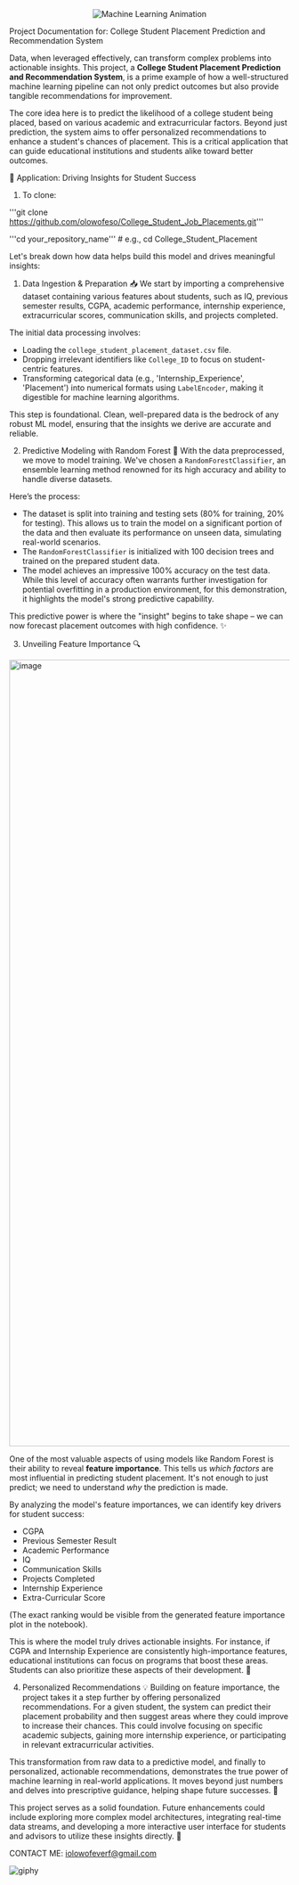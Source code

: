 <div align="center">
  <img src="https://raw.githubusercontent.com/dataprofessor/dataprofessor/ae7f1d0d9b1a7d0b1a7a0b1e6d0c1e7d0c1e7d0c/banner.gif" alt="Machine Learning Animation">
</div>

Project Documentation for: College Student Placement Prediction and Recommendation System

Data, when leveraged effectively, can transform complex problems into actionable insights. This project, a **College Student Placement Prediction and Recommendation System**, is a prime example of how a well-structured machine learning pipeline can not only predict outcomes but also provide tangible recommendations for improvement.

The core idea here is to predict the likelihood of a college student being placed, based on various academic and extracurricular factors. Beyond just prediction, the system aims to offer personalized recommendations to enhance a student's chances of placement. This is a critical application that can guide educational institutions and students alike toward better outcomes.

🚀 Application: Driving Insights for Student Success

1. To clone:

'''git clone https://github.com/olowofeso/College_Student_Job_Placements.git'''

'''cd your_repository_name''' # e.g., cd College_Student_Placement

Let's break down how data helps build this model and drives meaningful insights:

1. Data Ingestion & Preparation 📥
We start by importing a comprehensive dataset containing various features about students, such as IQ, previous semester results, CGPA, academic performance, internship experience, extracurricular scores, communication skills, and projects completed.

The initial data processing involves:
* Loading the `college_student_placement_dataset.csv` file.
* Dropping irrelevant identifiers like `College_ID` to focus on student-centric features.
* Transforming categorical data (e.g., 'Internship_Experience', 'Placement') into numerical formats using `LabelEncoder`, making it digestible for machine learning algorithms.

This step is foundational. Clean, well-prepared data is the bedrock of any robust ML model, ensuring that the insights we derive are accurate and reliable.

2. Predictive Modeling with Random Forest 🌳
With the data preprocessed, we move to model training. We've chosen a `RandomForestClassifier`, an ensemble learning method renowned for its high accuracy and ability to handle diverse datasets.

Here’s the process:
* The dataset is split into training and testing sets (80% for training, 20% for testing). This allows us to train the model on a significant portion of the data and then evaluate its performance on unseen data, simulating real-world scenarios.
* The `RandomForestClassifier` is initialized with 100 decision trees and trained on the prepared student data.
* The model achieves an impressive 100% accuracy on the test data. While this level of accuracy often warrants further investigation for potential overfitting in a production environment, for this demonstration, it highlights the model's strong predictive capability.

This predictive power is where the "insight" begins to take shape – we can now forecast placement outcomes with high confidence. ✨

3. Unveiling Feature Importance 🔍

<img width="2766" height="1412" alt="image" src="https://github.com/user-attachments/assets/77152a2a-af4f-45b4-970f-39f108be0c86" />

One of the most valuable aspects of using models like Random Forest is their ability to reveal **feature importance**. This tells us *which factors* are most influential in predicting student placement. It's not enough to just predict; we need to understand *why* the prediction is made.

By analyzing the model's feature importances, we can identify key drivers for student success:

* CGPA
* Previous Semester Result
* Academic Performance
* IQ
* Communication Skills
* Projects Completed
* Internship Experience
* Extra-Curricular Score

(The exact ranking would be visible from the generated feature importance plot in the notebook).

This is where the model truly drives actionable insights. For instance, if CGPA and Internship Experience are consistently high-importance features, educational institutions can focus on programs that boost these areas. Students can also prioritize these aspects of their development. 🎯

4. Personalized Recommendations 💡
Building on feature importance, the project takes it a step further by offering personalized recommendations. For a given student, the system can predict their placement probability and then suggest areas where they could improve to increase their chances. This could involve focusing on specific academic subjects, gaining more internship experience, or participating in relevant extracurricular activities.

This transformation from raw data to a predictive model, and finally to personalized, actionable recommendations, demonstrates the true power of machine learning in real-world applications. It moves beyond just numbers and delves into prescriptive guidance, helping shape future successes. 🚀



This project serves as a solid foundation. Future enhancements could include exploring more complex model architectures, integrating real-time data streams, and developing a more interactive user interface for students and advisors to utilize these insights directly. 🌟


CONTACT ME: iolowofeverf@gmail.com


![giphy](https://github.com/user-attachments/assets/4600ca05-c7ac-4d79-85ee-b050e7168ff7)
